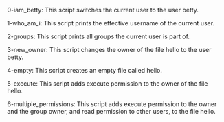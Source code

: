 0-iam_betty: This script switches the current user to the user betty.

1-who_am_i: This script prints the effective username of the current user.

2-groups: This script prints all groups the current user is part of.

3-new_owner: This script changes the owner of the file hello to the user betty.

4-empty: This script creates an empty file called hello.

5-execute: This script adds execute permission to the owner of the file hello.

6-multiple_permissions: This script adds execute permission to the owner and the group owner, and read permission to other users, to the file hello.
